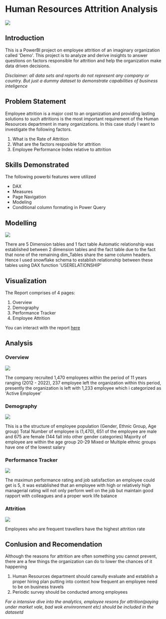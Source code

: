 # Human Resources Attrition Analysis
![](HR_Title.jpg)

## Introduction

This is a PowerBI project on employee attrition of an imaginary organization called 'Demo'. This project is to analyze and derive insights to answer questions on factors responsible for attrition and help the organization make data driven decisions.

_Disclaimer: all data sets and reports do not represent any company or country. But just a dummy dataset to demonstrate capabilities of business inteligence_

## Problem Statement

Employee attrition is a major cost to an organization and providing lasting solutions to such attritions is the most important requirement of the Human Resources department in many organizations. In this case study I want to investigate the following factors.
1. What is the Rate of Attrition
2. What are the factors resposible for attrition
3. Employee Performance Index relative to attrition

## Skills Demonstrated
The following powerbi features were utilized
- DAX
- Measures
- Page Navigation
- Modeling
- Conditional column formating in Power Query

## Modelling
![](Schema.jpg)

There are 5 Dimension tables and 1 fact table
Automatic relationship was established between  2 dimension tables and the fact table due to the fact that none of the remaining dim_Tables share the same column headers. Hence I used snowflake schema to establish relationship between these tables using DAX function 'USERELATIONSHIP' 

## Visualization
The Report comprises of 4 pages:

1. Overview
2. Demography
3. Performance Tracker
4. Employee Attrition

You can interact with the report [here](https://app.powerbi.com/links/kIN8LVfyv3?ctid=d916f1ec-0709-4234-b482-9cb228e0d997&pbi_source=linkShare)
![]()

## Analysis

### Overview
![](Overview.jpg)

The company recruited 1,470 employees within the period of 11 years ranging (2012 - 2022), 237 employee left the organization within this period, presently the organization is left with 1,233  employee  which i categorized as 'Active Employee'


### Demography
![](Demography.jpg)

This is a the structure of employee population (Gender, Ethnic Group, Age group)
Total Number of employee is (1,470), 651 of the employee are male and 675 are female (144 fall into other gender categories)
Majority of employee are within the age group 20-29
Mixed or Multiple ethnic groups have one of the lowest salary

### Performance Tracker
![](performance.jpg)

The maximun performance rating and job satisfaction an employee could get is 5, it was established that an employee with high or relatively high managerial rating will not only perform well on the job but maintain good rapport with colleagues and a proper work life balance

### Attrition
![](Attrition.jpg)

Employees who are frequent travellers have the highest attrition rate

## Conlusion and Recomendation

Although the reasons for attrition are often something you cannot prevent, there are a few things the organization  can do to lower the chances of it happening
1. Human Resources department should careully evaluate and establish a proper hiring plan  putting into context how  frequent  an employee need to be on business travels
2. Periodic survey should be conducted among employees 

_For a intensive dive into the analytics, employee resons for attrition(paying under market vale, bad wok envinronment etc) should be included in the datasetd_

 
